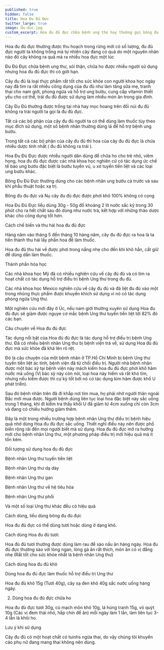 ```yaml
---
published: true
hidden: false
title: Hoa Đu Đủ Đực
twitter_large: true
image: du-duc.jpg
custom_excerpt: Hoa đu đủ đực chữa bệnh ung thư hay thường gọi bông đu đủ đực.
---
```


Hoa đu đủ đực thường được thu hoạch trong rừng mới có số lượng, đu đủ đực người ta không trồng mà tự nhiên cây đang có quả do một nguyên nhân nào đó cây không ra quả mà ra nhiều hoa đực một lúc

Đu Đủ Đực chữa bệnh ung thư, sỏi thận, chữa ho được nhiều người sử dụng nhưng hoa đu đủ đực thì có giới hạn.

Cây đu đủ là loại thực phẩm rất tốt cho sức khỏe con người khoa học ngày nay đã tìm ra rất nhiều công dụng của đu đủ như làm tăng sữa mẹ, tranh thai cho nam giới, phong ngừa và hỗ trợ ung bướu, cung cấp vitamin thiết yếu cho cơ thể, trái đu đủ được sử dụng làm nhiều món ăn trong gia đình.

Cây Đu Đủ thường được trồng tại nhà hay mọc hoang trên đồi núi đu đủ không ra trái người ta gọi là đu đủ đực.

Tất cả các bộ phận của cây đu đủ người ta có thể dùng làm thuốc tùy theo mục đích sử dụng, một số bệnh nhân thường dùng lá để hỗ trợ bệnh ung bướu.

Trong tất cả các bộ phận của cây đu đủ thì hoa của cây đu đủ đực là chứa nhiều dược tính nhất ( đu đủ không ra trái ).

Hoa Đu Đủ Đực được nhiều người dân dùng để chữa ho cho trẻ nhỏ, viêm họng, hoa đu đủ đực được các nhà khoa học nghiên cứ có tác dụng ức chế tế bào ung bướu đặc biệt là bướu tuyến vú, u xơ tuyến tiền liệt và các loại ung bướu khác.

Bông Đu Đủ Đực thường dùng cho các bệnh nhân ung bướu cả trước và sau khi phẫu thuật hoặc xạ trị.

Bông đu đu đực và Nụ cây đu đủ đực được phơi khô 100% không có cọng

Hoa Đu Đủ Đực liều dùng 30g - 50g đổ khoảng 2 lít nước sắc kỹ trong 30 phút cho ra hết chất sau đó dùng như nước trà, kết hợp với những thảo dược khác cho công dụng tốt hơn.

Cách chế biến và thu hái hoa đu đủ đực

Hàng năm vào tháng 5 đến tháng 10 hàng năm, cây đu đủ đực ra hoa là ta tiến thành thu hái lấy phần hoa để làm thuốc.

Hoa đu đủ thu hái về được phơi trong nắng nhẹ cho đến khi khô hẳn, cất giữ để dùng dần làm thuốc.

Thành phần hóa học

Các nhà khoa học Mỹ đã có nhiều nghiên cứu về cây đủ đủ và có tìm ra hoạt chất có tác dụng hỗ trợ điều trị bệnh Ung thư trong đu đủ.

Các nhà khoa học Mexico nghiên cứu về cây đu đủ và đã liệt đu đủ vào một trong nhũng thực phẩm được khuyến khích sử dụng vì nó có tác dụng phòng ngừa Ung thư.

Một nghiên cứu mới đây ở Úc, nếu nam giới thường xuyên sử dụng Hoa đu đủ đực sẽ giảm được nguye cơ mắc bệnh Ung thư tuyến tiền liệt tới 82% đó các bạn.

Câu chuyện về Hoa đu đủ đực

Tác dụng nổi bật của Hoa đủ đủ đực là tác dụng hỗ trợ điều trị bệnh Ung thư. Đã có nhiều bệnh nhân Ung thư bị bệnh viện trả về, sử dụng Hoa đủ đủ đực mà sức khỏe đã khá lên rõ rệt.

Đó là câu chuyện của một bệnh nhân ở TP.Hồ Chí Minh bị bệnh Ung thư tuyến tiền liệt ác tính, bệnh viện đã từ chối điều trị. Người nhà bệnh nhân được một bác sỹ tại bệnh viện này mách kiếm hoa đu đủ đực phơi khô hãm nước mà uống (Vị bác sỹ này còn nói, loại hoa này hiếm và rất khó tìm, nhưng nếu kiếm được thì cự kỳ tốt bởi nó có tác dụng kìm hãm được khố U phát triển).

Sau đó bệnh nhân trên đã đi khắp nơi tìm mua, họ phải nhờ người thân ngoài Bắc mới mua được. Người bệnh dùng liên tục loại hoa đặc biệt này sắc uống trong 1 tháng, khi đi kiểm tra thấy khối U đã giảm từ 4cm xuống chỉ còn 3cm và đang có chiều hướng giảm thêm.

Đây là một trong nhiều trường hợp bênh nhân Ung thư điều trị bệnh hiệu quả nhờ dùng Hoa đu đủ đực sắc uống. Thiết nghĩ điều này nên được phổ biến rộng rãi đến mọi người biết mà sử dụng. Hoa đu đủ đực mở ra hướng mới cho bệnh nhân Ung thư, một phương pháp điều trị mới hiệu quả mà ít tốn kém.

Đối tượng sử dụng hoa đu đủ đực

Bệnh nhân Ung thư tuyến tiền liệt

Bệnh nhân Ung thư dạ dày

Bệnh nhân Ung thư gan

Bệnh nhân Ung thư về hệ tiêu hóa

Bệnh nhân Ung thư phổi

Và một số loại Ung thư khác đều có hiệu quả

Cách dùng, liều dùng bông đu đủ đực

Hoa đu đủ đực có thể dùng tươi hoặc dùng ở dạng khô.

Cách dùng Hoa đu đủ tươi:

Hoa đủ đủ tươi thường được dùng làm rau để sào nấu ăn hàng ngày. Hoa đu đủ đực thường sào với lòng ngan, lòng gà ăn rất thích, món ăn có vị đắng nhẹ (Rất tốt cho sức khỏe nhất là bệnh nhân Ung thư)

Cách dùng hoa đu đủ khô

Dùng hoa đu đủ đực làm thuốc hỗ trợ điều trị Ung thư

Hoa đu đủ khô 15g (Tươi 40g), cây xạ đen khô 40g sắc nước uống hàng ngày.

2. Dùng hoa đu đủ đực chữa ho

Hoa đu đủ đực tươi 30g, củ mạch môn khô 10g, lá húng tranh 15g, vỏ quýt 10g (Các vị đem thái nhỏ, hấp chín để ăn) mỗi ngày làm 1 lần, làm liên tục 3-4 lần là khỏi ho.

Lưu ý khi sử dụng

Cây đu đủ có một hoạt chất có tuinhs ngừa thai, do vậy chúng tôi khuyến cáo phụ nữ đang mang thai không nên dùng.